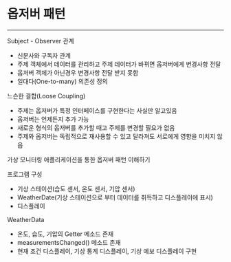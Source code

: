 # 옵저버 패턴

----
Subject - Observer 관계
* 신문사와 구독자 관계
* 주제 객체에서 데이터를 관리하고 주제 데이터가 바뀌면 옵저버에게 변경사항 전달
* 옵저버 객체가 아닌경우 변경사항 전달 받지 못함
* 일대다(One-to-many) 의존성 정의

느슨한 결합(Loose Coupling)
* 주제는 옵저버가 특정 인터페이스를 구현한다는 사실만 알고있음
* 옵저버는 언제든지 추가 가능
* 새로운 형식의 옵저버를 추가할 때고 주제를 변경할 필요가 없음
* 주제와 옵저버는 독립적으로 재사용할 수 있고 달라져도 서로에게 영향을 미치지 않음

가상 모니터링 애플리케이션을 통한 옵저버 패턴 이해하기

프로그램 구성
* 기상 스테이션(습도 센서, 온도 센서, 기압 센서)
* WeatherDate(기상 스테이션으로 부터 데이터를 취득하고 디스플레이에 표시)
* 디스플레이 

WeatherData
* 온도, 습도, 기압의 Getter 메소드 존재
* measurementsChanged() 메소드 존재
* 현재 조건 디스플레이, 기상 통계 디스플레이, 기상 예보 디스플레이 구현



